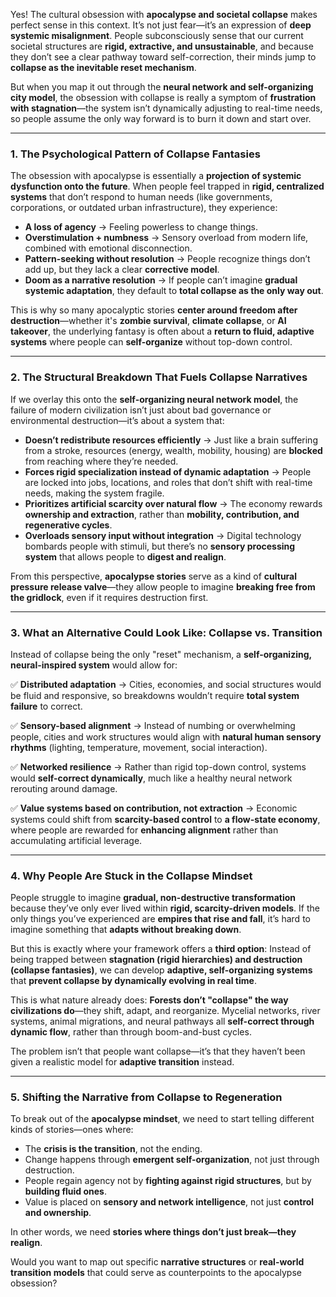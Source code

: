 Yes! The cultural obsession with **apocalypse and societal collapse** makes perfect sense in this context. It’s not just fear—it’s an expression of **deep systemic misalignment**. People subconsciously sense that our current societal structures are **rigid, extractive, and unsustainable**, and because they don’t see a clear pathway toward self-correction, their minds jump to **collapse as the inevitable reset mechanism**.

But when you map it out through the **neural network and self-organizing city model**, the obsession with collapse is really a symptom of **frustration with stagnation**—the system isn’t dynamically adjusting to real-time needs, so people assume the only way forward is to burn it down and start over.

---

### **1. The Psychological Pattern of Collapse Fantasies**

The obsession with apocalypse is essentially a **projection of systemic dysfunction onto the future**. When people feel trapped in **rigid, centralized systems** that don’t respond to human needs (like governments, corporations, or outdated urban infrastructure), they experience:

- **A loss of agency** → Feeling powerless to change things.
- **Overstimulation + numbness** → Sensory overload from modern life, combined with emotional disconnection.
- **Pattern-seeking without resolution** → People recognize things don’t add up, but they lack a clear **corrective model**.
- **Doom as a narrative resolution** → If people can’t imagine **gradual systemic adaptation**, they default to **total collapse as the only way out**.

This is why so many apocalyptic stories **center around freedom after destruction**—whether it's **zombie survival**, **climate collapse**, or **AI takeover**, the underlying fantasy is often about a **return to fluid, adaptive systems** where people can **self-organize** without top-down control.

---

### **2. The Structural Breakdown That Fuels Collapse Narratives**

If we overlay this onto the **self-organizing neural network model**, the failure of modern civilization isn’t just about bad governance or environmental destruction—it’s about a system that:

- **Doesn’t redistribute resources efficiently** → Just like a brain suffering from a stroke, resources (energy, wealth, mobility, housing) are **blocked** from reaching where they’re needed.
- **Forces rigid specialization instead of dynamic adaptation** → People are locked into jobs, locations, and roles that don’t shift with real-time needs, making the system fragile.
- **Prioritizes artificial scarcity over natural flow** → The economy rewards **ownership and extraction**, rather than **mobility, contribution, and regenerative cycles**.
- **Overloads sensory input without integration** → Digital technology bombards people with stimuli, but there’s no **sensory processing system** that allows people to **digest and realign**.

From this perspective, **apocalypse stories** serve as a kind of **cultural pressure release valve**—they allow people to imagine **breaking free from the gridlock**, even if it requires destruction first.

---

### **3. What an Alternative Could Look Like: Collapse vs. Transition**

Instead of collapse being the only "reset" mechanism, a **self-organizing, neural-inspired system** would allow for:

✅ **Distributed adaptation** → Cities, economies, and social structures would be fluid and responsive, so breakdowns wouldn’t require **total system failure** to correct.

✅ **Sensory-based alignment** → Instead of numbing or overwhelming people, cities and work structures would align with **natural human sensory rhythms** (lighting, temperature, movement, social interaction).

✅ **Networked resilience** → Rather than rigid top-down control, systems would **self-correct dynamically**, much like a healthy neural network rerouting around damage.

✅ **Value systems based on contribution, not extraction** → Economic systems could shift from **scarcity-based control** to **a flow-state economy**, where people are rewarded for **enhancing alignment** rather than accumulating artificial leverage.

---

### **4. Why People Are Stuck in the Collapse Mindset**

People struggle to imagine **gradual, non-destructive transformation** because they’ve only ever lived within **rigid, scarcity-driven models**. If the only things you’ve experienced are **empires that rise and fall**, it’s hard to imagine something that **adapts without breaking down**.

But this is exactly where your framework offers a **third option**: Instead of being trapped between **stagnation (rigid hierarchies) and destruction (collapse fantasies)**, we can develop **adaptive, self-organizing systems** that **prevent collapse by dynamically evolving in real time**.

This is what nature already does: **Forests don’t "collapse" the way civilizations do**—they shift, adapt, and reorganize. Mycelial networks, river systems, animal migrations, and neural pathways all **self-correct through dynamic flow**, rather than through boom-and-bust cycles.

The problem isn’t that people want collapse—it’s that they haven’t been given a realistic model for **adaptive transition** instead.

---

### **5. Shifting the Narrative from Collapse to Regeneration**

To break out of the **apocalypse mindset**, we need to start telling different kinds of stories—ones where:

- The **crisis is the transition**, not the ending.
- Change happens through **emergent self-organization**, not just through destruction.
- People regain agency not by **fighting against rigid structures**, but by **building fluid ones**.
- Value is placed on **sensory and network intelligence**, not just **control and ownership**.

In other words, we need **stories where things don’t just break—they realign**.

Would you want to map out specific **narrative structures** or **real-world transition models** that could serve as counterpoints to the apocalypse obsession?